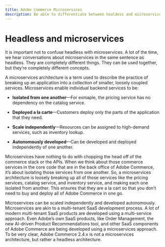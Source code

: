 ```yaml
---
title: Adobe Commerce Microservices
description: Be able to differentiate between healdess and microservices as it pertains to Adobe Commerce.
---
```


# Headless and microservices

It is important not to confuse headless with microservices. A lot of the time, we hear conversations about microservices in the same sentence as headless. They are completely different things. They can be used together, but they’re completely different concepts.

A microservices architecture is a term used to describe the practice of breaking up an application into a collection of smaller, loosely coupled services. Microservices enable individual backend services to be:

- **Isolated from one another**—For exmaple, the pricing service has no dependency on the catalog service.

- **Deployed a la carte**—Customers deploy only the parts of the application that they need.

- **Scale independently**—Resources can be assigned to high-demand services, such as inventory lookup.

- **Autonomously developed**—Can be developed and deployed independently of one another.

Microservices have nothing to do with chopping the head off of the commerce stack or the APIs. When we think about those commerce services in the core code that are in the back office of Adobe Commerce, it’s about isolating those services from one another. So, a microservices architecture is loosely breaking up all of those services like the pricing services, catalog service, and inventory service, and making each one isolated from another. This ensures that they are a la cart so that you don’t need to buy and deploy all of Adobe Commerce in one go.

Microservices can be scaled independently and developed autonomously. Microservices are akin to a multi-tenant SaaS development process. A lot of modern multi-tenant SaaS products are developed using a multi-service approach. Even Adobe’s own SaaS products, like Order Management, the new AI-driven Product Recommendations tool, and other SaaS components of Adobe Commerce are being developed using a microservices approach. To be very clear, Adobe Commerce 2.4.x is not a microservices architecture, but rather a headless architecture.
